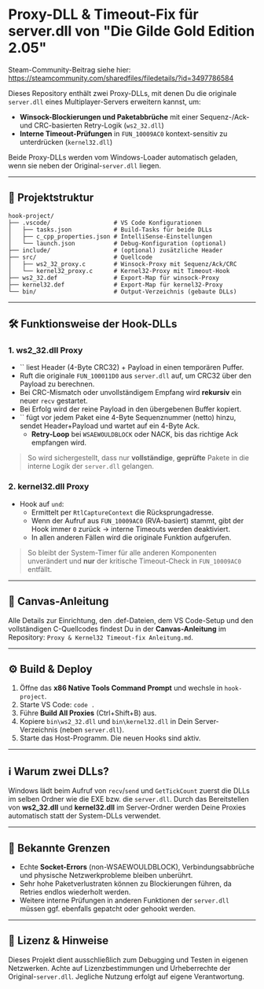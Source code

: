 # Proxy-DLL & Timeout-Fix für server.dll von "Die Gilde Gold Edition 2.05"

Steam-Community-Beitrag siehe hier: https://steamcommunity.com/sharedfiles/filedetails/?id=3497786584

Dieses Repository enthält zwei Proxy-DLLs, mit denen Du die originale `server.dll` eines Multiplayer-Servers erweitern kannst, um:

- **Winsock-Blockierungen und Paketabbrüche** mit einer Sequenz-/Ack- und CRC-basierten Retry-Logik (`ws2_32.dll`)
- **Interne Timeout-Prüfungen** in `FUN_10009AC0` kontext-sensitiv zu unterdrücken (`kernel32.dll`)

Beide Proxy-DLLs werden vom Windows-Loader automatisch geladen, wenn sie neben der Original-`server.dll` liegen.

---

## 📂 Projektstruktur

```plaintext
hook-project/
├── .vscode/                  # VS Code Konfigurationen
│   ├── tasks.json            # Build-Tasks für beide DLLs
│   ├── c_cpp_properties.json # IntelliSense-Einstellungen
│   └── launch.json           # Debug-Konfiguration (optional)
├── include/                  # (optional) zusätzliche Header
├── src/                      # Quellcode
│   ├── ws2_32_proxy.c        # Winsock-Proxy mit Sequenz/Ack/CRC
│   └── kernel32_proxy.c      # Kernel32-Proxy mit Timeout-Hook
├── ws2_32.def                # Export-Map für winsock-Proxy
├── kernel32.def              # Export-Map für kernel32-Proxy
└── bin/                      # Output-Verzeichnis (gebaute DLLs)
```

---

## 🛠️ Funktionsweise der Hook-DLLs

### 1. ws2\_32.dll Proxy

- `` liest Header (4-Byte CRC32) + Payload in einen temporären Puffer.
- Ruft die originale `FUN_100011D0` aus `server.dll` auf, um CRC32 über den Payload zu berechnen.
- Bei CRC-Mismatch oder unvollständigem Empfang wird **rekursiv** ein neuer `recv` gestartet.
- Bei Erfolg wird der reine Payload in den übergebenen Buffer kopiert.
- `` fügt vor jedem Paket eine 4-Byte Sequenznummer (netto) hinzu, sendet Header+Payload und wartet auf ein 4-Byte Ack.
  - **Retry-Loop** bei `WSAEWOULDBLOCK` oder NACK, bis das richtige Ack empfangen wird.

> So wird sichergestellt, dass nur **vollständige**, **geprüfte** Pakete in die interne Logik der `server.dll` gelangen.

### 2. kernel32.dll Proxy

- Hook auf `` und ``:
  - Ermittelt per `RtlCaptureContext` die Rücksprungadresse.
  - Wenn der Aufruf aus `FUN_10009AC0` (RVA-basiert) stammt, gibt der Hook immer `0` zurück → interne Timeouts werden deaktiviert.
  - In allen anderen Fällen wird die originale Funktion aufgerufen.

> So bleibt der System-Timer für alle anderen Komponenten unverändert und **nur** der kritische Timeout-Check in `FUN_10009AC0` entfällt.

---

## 📘 Canvas-Anleitung

Alle Details zur Einrichtung, den .def-Dateien, dem VS Code-Setup und den vollständigen C-Quellcodes findest Du in der **Canvas-Anleitung** im Repository: `Proxy & Kernel32 Timeout-fix Anleitung.md`.

---

## ⚙️ Build & Deploy

1. Öffne das **x86 Native Tools Command Prompt** und wechsle in `hook-project`.
2. Starte VS Code: `code .`
3. Führe **Build All Proxies** (Ctrl+Shift+B) aus.
4. Kopiere `bin\ws2_32.dll` und `bin\kernel32.dll` in Dein Server-Verzeichnis (neben `server.dll`).
5. Starte das Host-Programm. Die neuen Hooks sind aktiv.

---

## ℹ️ Warum zwei DLLs?

Windows lädt beim Aufruf von `recv`/`send` und `GetTickCount` zuerst die DLLs im selben Ordner wie die EXE bzw. die `server.dll`. Durch das Bereitstellen von **ws2\_32.dll** und **kernel32.dll** im Server-Ordner werden Deine Proxies automatisch statt der System-DLLs verwendet.

---

## 🚨 Bekannte Grenzen

- Echte **Socket-Errors** (non-WSAEWOULDBLOCK), Verbindungsabbrüche und physische Netzwerkprobleme bleiben unberührt.
- Sehr hohe Paketverlustraten können zu Blockierungen führen, da Retries endlos wiederholt werden.
- Weitere interne Prüfungen in anderen Funktionen der `server.dll` müssen ggf. ebenfalls gepatcht oder gehookt werden.

---

## 📄 Lizenz & Hinweise

Dieses Projekt dient ausschließlich zum Debugging und Testen in eigenen Netzwerken. Achte auf Lizenzbestimmungen und Urheberrechte der Original-`server.dll`. Jegliche Nutzung erfolgt auf eigene Verantwortung.

